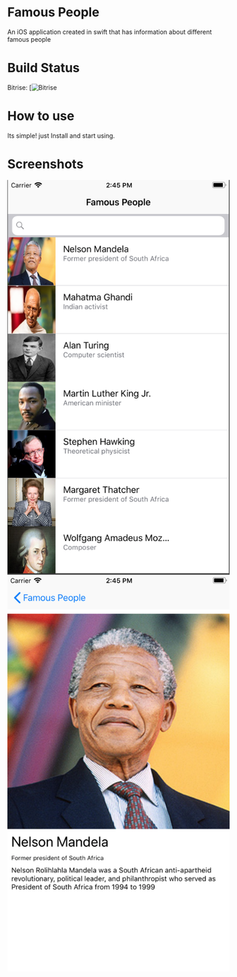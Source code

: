 # Famous People
An iOS application created in swift that has information about different famous people

# Build Status

Bitrise: [![Bitrise](https://hooks.bitrise.io/h/github/b7fe39d7c99ed4d4/rb9BUdRK56fZ3PR8Y-CB5A)

# How to use
Its simple! just Install and start using.

# Screenshots
![Screenshot](https://github.com/Sashen943/Famous-People/blob/dev/FamousPeople/images/FamousPeople1.png)
![Screenshot](https://github.com/Sashen943/Famous-People/blob/dev/FamousPeople/images/FamousPeople2.png)

